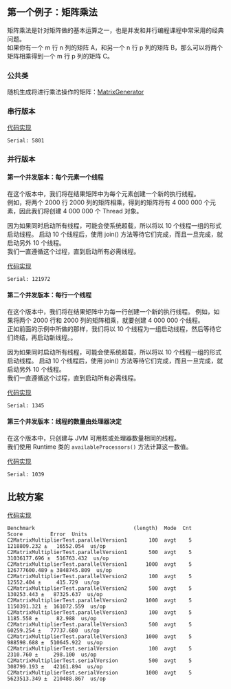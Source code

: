 ## 第一个例子：矩阵乘法
矩阵乘法是针对矩阵做的基本运算之一，也是并发和并行编程课程中常采用的经典问题。  
如果你有一个 m 行 n 列的矩阵 A，和另一个 n 行 p 列的矩阵 B，那么可以将两个矩阵相乘得到一个 m 行 p 列的矩阵 C。  

### 公共类
随机生成将进行乘法操作的矩阵：[MatrixGenerator](MatrixGenerator.java)

### 串行版本
[代码实现](C2SerialVersionMatrixMultiplier.java)

``` 
Serial: 5801
```

### 并行版本
#### 第一个并发版本：每个元素一个线程
在这个版本中，我们将在结果矩阵中为每个元素创建一个新的执行线程。  
例如，将两个 2000 行 2000 列的矩阵相乘，得到的矩阵将有 4 000 000 个元素，因此我们将创建 4 000 000 个 Thread 对象。

因为如果同时启动所有线程，可能会使系统超载，所以将以 10 个线程一组的形式启动线程。
启动 10 个线程后，使用 join() 方法等待它们完成，而且一旦完成，就启动另外 10 个线程。  
我们一直遵循这个过程，直到启动所有必需线程。

[代码实现](C2ParallelVersionMatrixMultiplier1.java)

``` 
Serial: 121972
```

#### 第二个并发版本：每行一个线程
在这个版本中，我们将在结果矩阵中为每一行创建一个新的执行线程。
例如，如果将两个 2000 行和 2000 列的矩阵相乘，就要创建 4 000 000 个线程。  
正如前面的示例中所做的那样，我们将以 10 个线程为一组启动线程，然后等待它们终结，再启动新线程。。

因为如果同时启动所有线程，可能会使系统超载，所以将以 10 个线程一组的形式启动线程。
启动 10 个线程后，使用 join() 方法等待它们完成，而且一旦完成，就启动另外 10 个线程。  
我们一直遵循这个过程，直到启动所有必需线程。

[代码实现](C2ParallelVersionMatrixMultiplier2.java)

``` 
Serial: 1345
```

#### 第三个并发版本：线程的数量由处理器决定
在这个版本中，只创建与 JVM 可用核或处理器数量相同的线程。  
我们使用 Runtime 类的 `availableProcessors()` 方法计算这一数值。

[代码实现](C2ParallelVersionMatrixMultiplier3.java)

``` 
Serial: 1039
```

## 比较方案
[代码实现](C2MatrixMultiplierTest.java)

```
Benchmark                                (length)  Mode  Cnt          Score         Error  Units
C2MatrixMultiplierTest.parallelVersion1       100  avgt    5    1218809.232 ±   16552.054  us/op
C2MatrixMultiplierTest.parallelVersion1       500  avgt    5   31036177.696 ±  516763.432  us/op
C2MatrixMultiplierTest.parallelVersion1      1000  avgt    5  126777600.489 ± 3848745.809  us/op
C2MatrixMultiplierTest.parallelVersion2       100  avgt    5      12552.404 ±     415.729  us/op
C2MatrixMultiplierTest.parallelVersion2       500  avgt    5     130253.443 ±   87325.637  us/op
C2MatrixMultiplierTest.parallelVersion2      1000  avgt    5    1150391.321 ±  161072.559  us/op
C2MatrixMultiplierTest.parallelVersion3       100  avgt    5       1185.558 ±      82.988  us/op
C2MatrixMultiplierTest.parallelVersion3       500  avgt    5      60259.254 ±   77737.680  us/op
C2MatrixMultiplierTest.parallelVersion3      1000  avgt    5     988598.688 ±  510645.922  us/op
C2MatrixMultiplierTest.serialVersion          100  avgt    5       2310.760 ±     298.100  us/op
C2MatrixMultiplierTest.serialVersion          500  avgt    5     308799.193 ±   42161.894  us/op
C2MatrixMultiplierTest.serialVersion         1000  avgt    5    5623513.349 ±  210488.867  us/op
```